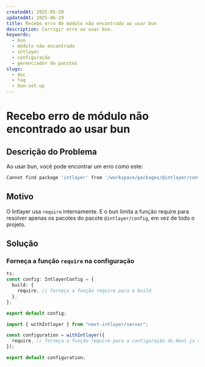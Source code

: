 ```yaml
---
createdAt: 2025-05-20
updatedAt: 2025-06-29
title: Recebo erro de módulo não encontrado ao usar bun
description: Corrigir erro ao usar bun.
keywords:
  - bun
  - módulo não encontrado
  - intlayer
  - configuração
  - gerenciador de pacotes
slugs:
  - doc
  - faq
  - bun-set-up
---
```


# Recebo erro de módulo não encontrado ao usar bun

## Descrição do Problema

Ao usar bun, você pode encontrar um erro como este:

```bash
Cannot find package 'intlayer' from '/workspace/packages/@intlayer/config/dist/cjs/utils/ESMxCJSHelpers.cjs' undefined
```

## Motivo

O Intlayer usa `require` internamente. E o bun limita a função require para resolver apenas os pacotes do pacote `@intlayer/config`, em vez de todo o projeto.

## Solução

### Forneça a função `require` na configuração

```ts
ts;
const config: IntlayerConfig = {
  build: {
    require, // forneça a função require para o build
  },
};

export default config;
```

```ts fileName="next.config.ts" codeFormat="typescript"
import { withIntlayer } from "next-intlayer/server";

const configuration = withIntlayer({
  require, // forneça a função require para a configuração do Next.js com Intlayer
});

export default configuration;
```
